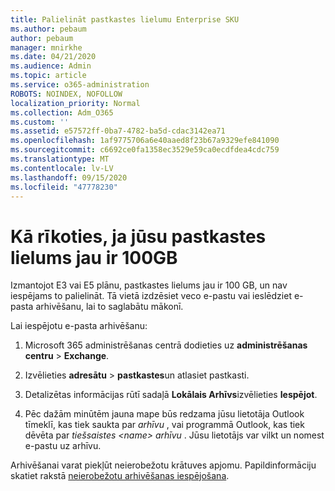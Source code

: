 ```yaml
---
title: Palielināt pastkastes lielumu Enterprise SKU
ms.author: pebaum
author: pebaum
manager: mnirkhe
ms.date: 04/21/2020
ms.audience: Admin
ms.topic: article
ms.service: o365-administration
ROBOTS: NOINDEX, NOFOLLOW
localization_priority: Normal
ms.collection: Adm_O365
ms.custom: ''
ms.assetid: e57572ff-0ba7-4782-ba5d-cdac3142ea71
ms.openlocfilehash: 1af9775706a6e40aaed8f23b67a9329efe841090
ms.sourcegitcommit: c6692ce0fa1358ec3529e59ca0ecdfdea4cdc759
ms.translationtype: MT
ms.contentlocale: lv-LV
ms.lasthandoff: 09/15/2020
ms.locfileid: "47778230"
---
```

# <a name="what-to-do-if-your-mailbox-size-is-already-100gb"></a>Kā rīkoties, ja jūsu pastkastes lielums jau ir 100GB

Izmantojot E3 vai E5 plānu, pastkastes lielums jau ir 100 GB, un nav iespējams to palielināt. Tā vietā izdzēsiet veco e-pastu vai ieslēdziet e-pasta arhivēšanu, lai to saglabātu mākonī. 
  
Lai iespējotu e-pasta arhivēšanu:
  
1. Microsoft 365 administrēšanas centrā dodieties uz **administrēšanas centru** \> **Exchange**. 
    
2. Izvēlieties **adresātu** \> **pastkastes**un atlasiet pastkasti. 
    
3. Detalizētas informācijas rūtī sadaļā **Lokālais Arhīvs**izvēlieties **Iespējot**. 
    
4. Pēc dažām minūtēm jauna mape būs redzama jūsu lietotāja Outlook tīmeklī, kas tiek saukta par *arhīvu* , vai programmā Outlook, kas tiek dēvēta par *tiešsaistes \<name\> arhīvu* . Jūsu lietotājs var vilkt un nomest e-pastu uz arhīvu. 
    
Arhivēšanai varat piekļūt neierobežotu krātuves apjomu. Papildinformāciju skatiet rakstā [neierobežotu arhivēšanas iespējošana](https://docs.microsoft.com/microsoft-365/compliance/enable-unlimited-archiving).
  

